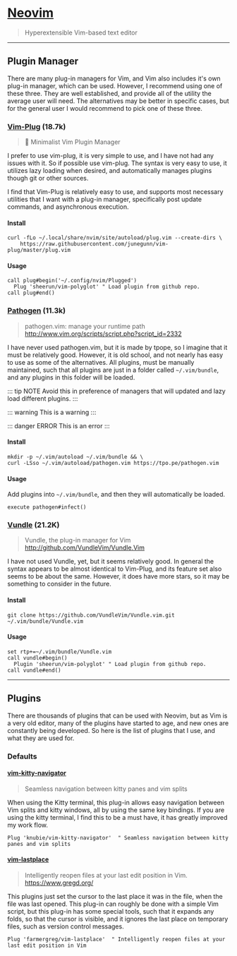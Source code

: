 # [Neovim](https://neovim.io)

> Hyperextensible Vim-based text editor

---

## Plugin Manager

There are many plug-in managers for Vim, and Vim also includes it's own plug-in
manager, which can be used. However, I recommend using one of these three. They
are well established, and provide all of the utility the average user will need.
The alternatives may be better in specific cases, but for the general user I
would recommend to pick one of these three.

### [Vim-Plug](https://github.com/junegunn/vim-plug) (18.7k)

> :hibiscus: Minimalist Vim Plugin Manager

I prefer to use vim-plug, it is very simple to use, and I have not had any
issues with it. So if possible use vim-plug. The syntax is very easy to use, it
utilizes lazy loading when desired, and automatically manages plugins though
git or other sources.

I find that Vim-Plug is relatively easy to use, and supports most necessary
utilities that I want with a plug-in manager, specifically post update commands,
and asynchronous execution.

#### Install

```shell
curl -fLo ~/.local/share/nvim/site/autoload/plug.vim --create-dirs \
    https://raw.githubusercontent.com/junegunn/vim-plug/master/plug.vim
```

#### Usage

```vim
call plug#begin('~/.config/nvim/Plugged')
  Plug 'sheerun/vim-polyglot' " Load plugin from github repo.
call plug#end()
```

### [Pathogen](https://github.com/tpope/vim-pathogen) (11.3k)

> pathogen.vim: manage your runtime path http://www.vim.org/scripts/script.php?script_id=2332

I have never used pathogen.vim, but it is made by tpope, so I imagine that it
must be relatively good. However, it is old school, and not nearly has easy to
use as some of the alternatives. All plugins, must be manually maintained, such
that all plugins are just in a folder called `~/.vim/bundle`, and any plugins
in this folder will be loaded.

::: tip NOTE
Avoid this in preference of managers that will updated and lazy load different
plugins.
:::

::: warning
This is a warning
:::

::: danger ERROR
This is an error
:::

#### Install

```shell
mkdir -p ~/.vim/autoload ~/.vim/bundle && \
curl -LSso ~/.vim/autoload/pathogen.vim https://tpo.pe/pathogen.vim
```

#### Usage

Add plugins into `~/.vim/bundle`, and then they will automatically be loaded.

```vim
execute pathogen#infect()
```

### [Vundle](https://github.com/VundleVim/Vundle.vim) (21.2K)

> Vundle, the plug-in manager for Vim http://github.com/VundleVim/Vundle.Vim

I have not used Vundle, yet, but it seems relatively good. In general the syntax
appears to be almost identical to Vim-Plug, and its feature set also seems to be
about the same. However, it does have more stars, so it may be something to
consider in the future.

#### Install

```shell
git clone https://github.com/VundleVim/Vundle.vim.git ~/.vim/bundle/Vundle.vim
```

#### Usage

```vim
set rtp+=~/.vim/bundle/Vundle.vim
call vundle#begin()
  Plugin 'sheerun/vim-polyglot' " Load plugin from github repo.
call vundle#end()
```

---

## Plugins

There are thousands of plugins that can be used with Neovim, but as Vim is a
very old editor, many of the plugins have started to age, and new ones are
constantly being developed. So here is the list of plugins that I use, and what
they are used for.

### Defaults

#### [vim-kitty-navigator](https://github.com/knubie/vim-kitty-navigator)

> Seamless navigation between kitty panes and vim splits

When using the Kitty terminal, this plug-in allows easy navigation between Vim
splits and kitty windows, all by using the same key bindings. If you are using
the kitty terminal, I find this to be a must have, it has greatly improved my
work flow.

```vim
Plug 'knubie/vim-kitty-navigator'  " Seamless navigation between kitty panes and vim splits
```

#### [vim-lastplace](https://github.com/farmergreg/vim-lastplace)

> Intelligently reopen files at your last edit position in Vim. https://www.gregd.org/

This plugins just set the cursor to the last place it was in the file, when the
file was last opened. This plug-in can roughly be done with a simple Vim script,
but this plug-in has some special tools, such that it expands any folds, so that
the cursor is visible, and it ignores the last place on temporary files, such as
version control messages.

```vim
Plug 'farmergreg/vim-lastplace'  " Intelligently reopen files at your last edit position in Vim
```

